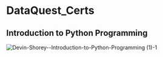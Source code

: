 # DataQuest_Certs

## Introduction to Python Programming
![Devin-Shorey--Introduction-to-Python-Programming (1)-1](https://user-images.githubusercontent.com/132536206/236109717-621102dc-3eb8-4505-94a9-05ceb135e0cc.png)

